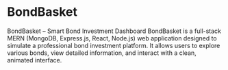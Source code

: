 # BondBasket
BondBasket – Smart Bond Investment Dashboard BondBasket is a full-stack MERN (MongoDB, Express.js, React, Node.js) web application designed to simulate a professional bond investment platform. It allows users to explore various bonds, view detailed information, and interact with a clean, animated interface.
